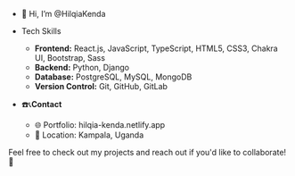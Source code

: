 - 👋 Hi, I’m @HilqiaKenda

- Tech Skills
  - **Frontend:** React.js, JavaScript, TypeScript, HTML5, CSS3, Chakra UI, Bootstrap, Sass
  - **Backend:** Python, Django
  - **Database:** PostgreSQL, MySQL, MongoDB
  - **Version Control:** Git, GitHub, GitLab

- ☎️📞**Contact** 
  - 🌐 Portfolio: hilqia-kenda.netlify.app
  - 📍 Location: Kampala, Uganda
  
Feel free to check out my projects and reach out if you'd like to collaborate! 🚀


